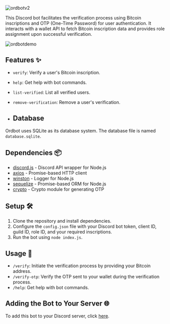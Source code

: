 ![ordbotv2](https://github.com/ShivgunGaming/ordbot/assets/102505925/5e5976ae-c0bf-46cc-8337-e6e700c63330)

This Discord bot facilitates the verification process using Bitcoin inscriptions and OTP (One-Time Password) for user authentication. It interacts with a wallet API to fetch Bitcoin inscription data and provides role assignment upon successful verification.

![ordbotdemo](https://github.com/ShivgunGaming/ordbot/assets/102505925/a523687f-c3ed-4ada-892b-d480963f1517)

## Features ✨
- `verify`: Verify a user's Bitcoin inscription.
- `help`: Get help with bot commands.
- `list-verified`: List all verified users.
- `remove-verification`: Remove a user's verification.

- ## Database
Ordbot uses SQLite as its database system. The database file is named `database.sqlite`.

## Dependencies 📦
- [discord.js](https://discord.js.org/) - Discord API wrapper for Node.js
- [axios](https://github.com/axios/axios) - Promise-based HTTP client
- [winston](https://github.com/winstonjs/winston) - Logger for Node.js
- [sequelize](https://sequelize.org/) - Promise-based ORM for Node.js
- [crypto](https://nodejs.org/api/crypto.html) - Crypto module for generating OTP

## Setup 🛠️
1. Clone the repository and install dependencies.
2. Configure the `config.json` file with your Discord bot token, client ID, guild ID, role ID, and your required inscriptions.
3. Run the bot using `node index.js`.

## Usage 🚀
- `/verify`: Initiate the verification process by providing your Bitcoin address.
- `/verify-otp`: Verify the OTP sent to your wallet during the verification process.
- `/help`: Get help with bot commands.

## Adding the Bot to Your Server 🌐
To add this bot to your Discord server, click [here](https://discord.com/oauth2/authorize?client_id=1241662241418248212&permissions=633318697598967&scope=bot).
